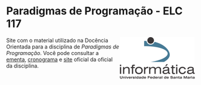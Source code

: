 # Paradigmas de Programação - ELC 117
<img src="res/inf_ufsm.png" alt="logo-inf-ufsm" style="float: right;">

Site com o material utilizado na Docência Orientada para a disciplina de *Paradigmas de Programação*. Você pode consultar a [ementa](http://www-usr.inf.ufsm.br/~andrea/elc117/plano-de-ensino-elc117.pdf), [cronograma](https://docs.google.com/spreadsheets/d/1P7HvfEcoUK5B5TVw5XvHlZMiahKPBuwqnhohgQ1xmJk/pubhtml) e [site](http://www-usr.inf.ufsm.br/~andrea/elc117-2015b) oficial da oficial da disciplina. 

